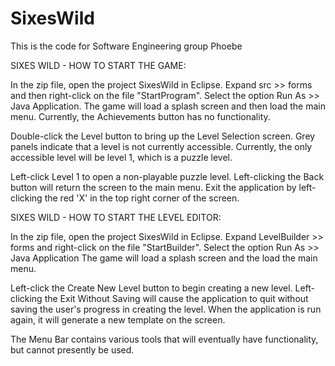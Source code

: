 # SixesWild
This is the code for Software Engineering group Phoebe

SIXES WILD - HOW TO START THE GAME:

In the zip file, open the project SixesWild in Eclipse. Expand src >> forms and then right-click on the file "StartProgram".
Select the option Run As >> Java Application.
The game will load a splash screen and then load the main menu. Currently, the Achievements button has no functionality.

Double-click the Level button to bring up the Level Selection screen.
Grey panels indicate that a level is not currently accessible.  Currently, the only accessible level will be level 1, which
is a puzzle level.

Left-click Level 1 to open a non-playable puzzle level. Left-clicking the Back button will return the screen to the main menu.
Exit the application by left-clicking the red 'X' in the top right corner of the screen.


SIXES WILD - HOW TO START THE LEVEL EDITOR:

In the zip file, open the project SixesWild in Eclipse. Expand LevelBuilder >> forms and right-click on the file "StartBuilder".
Select the option Run As >> Java Application
The game will load a splash screen and the load the main menu.

Left-click the Create New Level button to begin creating a new level. Left-clicking the Exit Without Saving will cause the application
to quit without saving the user's progress in creating the level. When the application is run again, it will generate a new
template on the screen.

The Menu Bar contains various tools that will eventually have functionality, but cannot presently be used.

